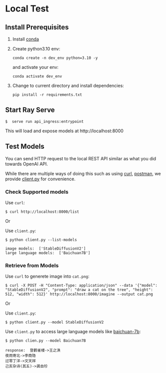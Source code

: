 # Local Test

## Install Prerequisites 

1. Install [conda](https://conda.io/projects/conda/en/latest/user-guide/install/index.html)
2. Create python3.10 env: 
   
   ```
   conda create -n dev_env python=3.10 -y 
   ```
   
   and activate your env:

   ``` 
   conda activate dev_env
   ```
3. Change to current directory and install dependencies:
   
   ```
   pip install -r requirements.txt
   ```

## Start Ray Serve 

```
$  serve run api_ingress:entrypoint
```

This will load and expose models at http://localhost:8000

## Test Models

You can send HTTP request to the local REST API similar as what you did towards OpenAI API.

While there are multiple ways of doing this such as using [curl](https://curl.se/), [postman](https://www.postman.com/), we provide [client.py](./client.py) for convenience. 

### Check Supported models

Use `curl`:
```
$ curl http://localhost:8000/list
```

Or

Use `client.py`: 
```
$ python client.py --list-models

image models:  ['StableDiffusionV2']
large language models:  ['Baichuan7B']
```

### Retrieve from Models

Use `curl` to generete image into `cat.png`:
```
$ curl -X POST -H "Content-Type: application/json" --data '{"model": "StableDiffusionV2", "prompt": "draw a cat on the tree", "height": 512, "width": 512}' http://localhost:8000/imagine --output cat.png
```

Or

Use `client.py`:
```
$ python client.py --model StableDiffusionV2
```

Use `client.py` to access large language models like [baichuan-7b](https://huggingface.co/baichuan-inc/baichuan-7B):
```
$ python clien.py --model Baichuan7B

response:  登鹳雀楼->王之涣
夜雨寄北->李商隐
过零丁洋->文天祥
己亥杂诗(其五)->龚自珍
```
